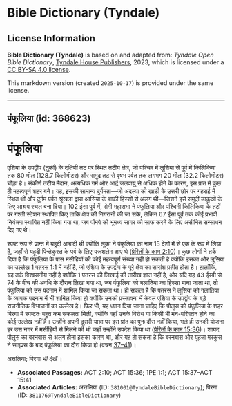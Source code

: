 # Bible Dictionary (Tyndale)

## License Information

**Bible Dictionary (Tyndale)** is based on and adapted from: _Tyndale Open Bible Dictionary_, [Tyndale House Publishers](https://tyndaleopenresources.com/), 2023, which is licensed under a [CC BY-SA 4.0 license](https://creativecommons.org/licenses/by-sa/4.0/legalcode.en).

This markdown version (created `2025-10-17`) is provided under the same license.



--------------------------------

## पंफूलिया (id: 368623)

पंफूलिया
========

एशिया के उपद्वीप (तुर्की) के दक्षिणी तट पर स्थित तटीय क्षेत्र, जो पश्चिम में लूसिया से पूर्व में किलिकिया तक 80 मील (128\.7 किलोमीटर) और समुद्र तट से वृषभ पर्वत तक लगभग 20 मील (32\.2 किलोमीटर) चौड़ा है। संकीर्ण तटीय मैदान, अत्यधिक गर्म और आर्द्र जलवायु से अधिक होने के कारण, इस प्रांत में कुछ ही महत्वपूर्ण शहर बने। यह, इसकी सामान्य दुर्गमता—जो अदल्या की खाड़ी के उत्तरी छोर पर गहराई में स्थित थी और दुर्गम पर्वत श्रृंखला द्वारा आसिया के बाकी हिस्सों से अलग थी—जिसने इसे समुद्री डाकुओं के लिए आश्रय स्थल बना दिया। 102 ईसा पूर्व में, रोमी महासभा ने पंफूलिया और पश्चिमी किलिकिया के तटों पर गश्ती स्टेशन स्थापित किए ताकि क्षेत्र की निगरानी की जा सके, लेकिन 67 ईसा पूर्व तक कोई प्रभावी नियंत्रण स्थापित नहीं किया गया था, जब पॉमपे को भूमध्य सागर को साफ करने के लिए असीमित सन्साधन दिए गए थे।

स्पष्ट रूप से प्रान्त में यहूदी आबादी थी क्योंकि लूका ने पंफूलिया का नाम 15 देशों में से एक के रूप में लिया है, जहाँ से यहूदी पिन्तेकुस्त के पर्व के लिए यरूशलेम आए थे ([प्रेरितों के काम 2:10](https://ref.ly/Acts2:10))। कुछ लोगों ने तर्क दिया है कि पंफूलिया के पास मसीहियों की कोई महत्वपूर्ण संख्या नहीं हो सकती है क्योंकि इसका और लूसिया का उल्लेख [1 पतरस 1:1](https://ref.ly/1Pet1:1) में नहीं है, जो एशिया के उपद्वीप के पूरे क्षेत्र का सारांश प्रतीत होता है। हालाँकि, यह तर्क विश्वसनीय नहीं है क्योंकि 1 पतरस की लिखाई की तारीख ज्ञात नहीं है, और यदि यह 43 ईस्वी से 74 के बीच की अवधि के दौरान लिखा गया था, जब पंफूलिया को गलातिया का हिस्सा माना जाता था, तो पंफूलिया को उस पदनाम में शामिल किया जा सकता था। हो सकता है कि पतरस ने लूसिया को गलातिया के व्यापक पदनाम में भी शामिल किया हो क्योंकि उनकी प्रस्तावना में केवल एशिया के उपद्वीप के बड़े राजनीतिक विभाजनों का उल्लेख है। फिर भी, यह ध्यान दिया जाना चाहिए कि पौलुस को पंफूलिया के शहर पिरगा में स्पष्टतः बहुत कम सफलता मिली, क्योंकि वहाँ उनके विरोध या किसी भी मन\-परिवर्तन होने का कोई उल्लेख नहीं है। उन्होंने अपनी दूसरी यात्रा पर इस प्रांत का पुनः दौरा नहीं किया, भले ही उनकी योजना हर उस नगर में मसीहियों से मिलने की थी जहाँ उन्होंने उपदेश किया था ([प्रेरितों के काम 15:36](https://ref.ly/Acts15:36))। शायद पौलुस का बरनबास से अलग होना इसका कारण था, और यह हो सकता है कि बरनबास और यूहन्ना मरकुस ने साइप्रस के बाद पंफूलिया का दौरा किया हो (वचन [37–41](https://ref.ly/Acts15:37-Acts15:41))।

अत्तलिया; पिरगा *भी देखें* ।

* **Associated Passages:** ACT 2:10; ACT 15:36; 1PE 1:1; ACT 15:37–ACT 15:41
* **Associated Articles:** अत्तलिया (ID: `381001@TyndaleBibleDictionary`); पिरगा (ID: `381176@TyndaleBibleDictionary`)


